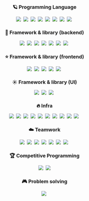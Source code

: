 <h3 align="center">🪐 Programming Language</h3>

<p align="center">
  <img src="https://img.shields.io/badge/C-A8B9CC?style=flat-square&logo=C&logoColor=white">&nbsp  
  <img src="https://img.shields.io/badge/C++-00599C?style=flat-square&logo=C%2B%2B">&nbsp 
  <img src="https://img.shields.io/badge/Java-007396?style=flat-square&logo=Java&logoColor=white">&nbsp 
  <img src="https://img.shields.io/badge/Javascript-ffb13b?style=flat-square&logo=javascript&logoColor=white">&nbsp
  <img src="https://img.shields.io/badge/Node.js-339933?style=flat-square&logo=Node.js&logoColor=white">&nbsp
  <img src="https://img.shields.io/badge/Python-3766AB?style=flat-square&logo=Python&logoColor=white">&nbsp 
  <img src="https://img.shields.io/badge/Ruby-CC342D?style=flat-square&logo=Ruby&logoColor=white">&nbsp
  <img src="https://img.shields.io/badge/PHP-777BB4?style=flat-square&logo=PHP&logoColor=white">&nbsp 
</p>

<h3 align="center">🌙 Framework & library (backend)</h3>

<p align="center">
  <img src="https://img.shields.io/badge/Spring-6DB33F?style=flat-square&logo=Spring&logoColor=white">&nbsp
  <img src="https://img.shields.io/badge/Spring Boot-6DB33F?style=flat-square&logo=Spring Boot&logoColor=white">&nbsp
  <img src="https://img.shields.io/badge/Express-000000?style=flat-square&logo=Express&logoColor=white">&nbsp
  <img src="https://img.shields.io/badge/Nest-E0234E?style=flat-square&logo=NestJS&logoColor=white">&nbsp
  <img src="https://img.shields.io/badge/Django-092E20?style=flat-square&logo=Django&logoColor=white">&nbsp
  <img src="https://img.shields.io/badge/Ruby on Rails-CC0000?style=flat-square&logo=Ruby on Rails&logoColor=white">&nbsp
  <img src="https://img.shields.io/badge/Laravel-FF2D20?style=flat-square&logo=Laravel&logoColor=white">&nbsp
</p>

<h3 align="center">⭐ Framework & library (frontend)</h3>

<p align="center">
  <img src="https://img.shields.io/badge/React-61DAFB?style=flat-square&logo=React&logoColor=white">&nbsp
  <img src="https://img.shields.io/badge/Redux-764ABC?style=flat-square&logo=Redux&logoColor=white">&nbsp
  <img src="https://img.shields.io/badge/Next-000000?style=flat-square&logo=Next.js&logoColor=white">&nbsp
  <img src="https://img.shields.io/badge/Vue-4FC08D?style=flat-square&logo=Vue.js&logoColor=white">&nbsp
  <img src="https://img.shields.io/badge/Nuxt-00DC82?style=flat-square&logo=Nuxt.js&logoColor=white">&nbsp
</p>

<h3 align="center">☀️ Framework & library (UI)</h3>

<p align="center">
  <img src="https://img.shields.io/badge/Bootstrap-7952B3?style=flat-square&logo=Bootstrap&logoColor=white">&nbsp
  <img src="https://img.shields.io/badge/Material UI-757575?style=flat-square&logo=Material Design&logoColor=white">&nbsp
  <img src="https://img.shields.io/badge/Vuetify-1867C0?style=flat-square&logo=Vuetify&logoColor=white">&nbsp
</p>

<h3 align="center">🔥 Infra</h3>

<p align="center">
  <img src="https://img.shields.io/badge/MySQL-4479A1?style=flat-square&logo=MySQL&logoColor=white">&nbsp
  <img src="https://img.shields.io/badge/PostgreSQL-4169E1?style=flat-square&logo=PostgreSQL&logoColor=white">&nbsp
  <img src="https://img.shields.io/badge/Oracle-F80000?style=flat-square&logo=Oracle&logoColor=white">&nbsp
  <img src="https://img.shields.io/badge/NGINX-009639?style=flat-square&logo=NGINX&logoColor=white">&nbsp
  <img src="https://img.shields.io/badge/Jenkins-D24939?style=flat-square&logo=Jenkins&logoColor=white">&nbsp
  <img src="https://img.shields.io/badge/Ubuntu-E95420?style=flat-square&logo=Ubuntu&logoColor=white">&nbsp
  <img src="https://img.shields.io/badge/CentOS-262577?style=flat-square&logo=CentOS&logoColor=white">&nbsp
  <img src="https://img.shields.io/badge/Redis-DC382D?style=flat-square&logo=Redis&logoColor=white">&nbsp
  <img src="https://img.shields.io/badge/Elasticsearch-005571?style=flat-square&logo=Elasticsearch&logoColor=white">&nbsp
  <img src="https://img.shields.io/badge/MongoDB-47A248?style=flat-square&logo=MongoDB&logoColor=white">&nbsp
</p>

<h3 align="center">☁️ Teamwork</h3>

<p align="center">
  <img src="https://img.shields.io/badge/GitHub-181717?style=flat-square&logo=GitHub&logoColor=white">&nbsp
  <img src="https://img.shields.io/badge/Docker-2496ED?style=flat-square&logo=Docker&logoColor=white">&nbsp
  <img src="https://img.shields.io/badge/Vagrant-1868F2?style=flat-square&logo=Vagrant&logoColor=white">&nbsp
  <img src="https://img.shields.io/badge/Slack-4A154B?style=flat-square&logo=Slack&logoColor=white">&nbsp
  <img src="https://img.shields.io/badge/Notion-000000?style=flat-square&logo=Notion&logoColor=white">&nbsp
  <img src="https://img.shields.io/badge/Jira-0052CC?style=flat-square&logo=Jira&logoColor=white">&nbsp
  <img src="https://img.shields.io/badge/Redmine-B32024?style=flat-square&logo=Redmine&logoColor=white">&nbsp
</p>

<h3 align="center">🏆 Competitive Programming</h3>

<p align="center">
  <img src="https://img.shields.io/endpoint?url=https%3A%2F%2Fatcoder-badges.now.sh%2Fapi%2Fatcoder%2Fjson%2Fchihiro888&style=flat-square">&nbsp
  <img src="https://img.shields.io/endpoint?url=https%3A%2F%2Fatcoder-badges.now.sh%2Fapi%2Fcodeforces%2Fjson%2Fchihiro888&style=flat-square">
</p>

<h3 align="center">🎮 Problem solving</h3>

<p align="center">
  <img src="http://mazassumnida.wtf/api/v2/generate_badge?boj=chihiro888">&nbsp
</p>
